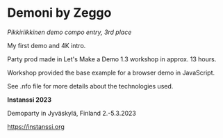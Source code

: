 # Demoni by Zeggo
*Pikkiriikkinen demo compo entry, 3rd place*

My first demo and 4K intro.

Party prod made in Let's Make a Demo 1.3 workshop in approx. 13 hours.

Workshop provided the base example for a browser demo in JavaScript.

See .nfo file for more details about the technologies used.

**Instanssi 2023**

Demoparty in Jyväskylä, Finland
2.-5.3.2023

https://instanssi.org
